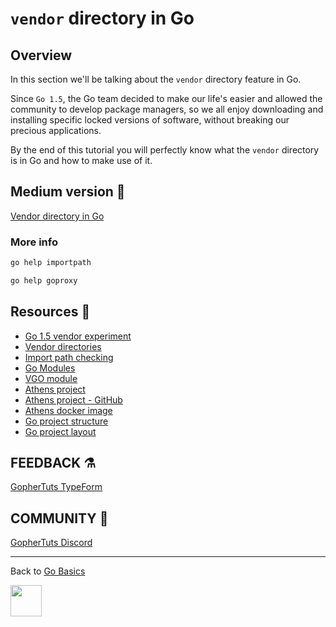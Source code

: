 # `vendor` directory in Go

## Overview

In this section we'll be talking about the `vendor` directory feature
in Go.

Since `Go 1.5`, the Go team decided to make our life's easier and allowed the
community to develop package managers, so we all enjoy downloading
and installing specific locked versions of software, without
breaking our precious applications.

By the end of this tutorial you will perfectly know what the `vendor`
directory is in Go and how to make use of it.

## Medium version 📖

[Vendor directory in Go](https://medium.com/@gophertuts/vendor-directory-in-go-723de6cab46a)

### More info

```bash
go help importpath

go help goproxy
```

## Resources 💎

- [Go 1.5 vendor experiment](https://go.googlesource.com/proposal/+/master/design/25719-go15vendor.md)
- [Vendor directories](https://golang.org/cmd/go/#hdr-Vendor_Directories)
- [Import path checking](https://golang.org/cmd/go/#hdr-Import_path_checking)
- [Go Modules](https://blog.golang.org/using-go-modules)
- [VGO module](https://research.swtch.com/vgo-module)
- [Athens project](https://docs.gomods.io)
- [Athens project - GitHub](https://github.com/gomods/athens)
- [Athens docker image](https://docs.gomods.io)
- [Go project structure](https://vsupalov.com/go-folder-structure/)
- [Go project layout](https://github.com/golang-standards/project-layout)

## FEEDBACK ⚗

[GopherTuts TypeForm](http://feedback.gophertuts.com)

## COMMUNITY 🙌

[GopherTuts Discord](https://discord.gg/4sgecdh)

---

Back to
[Go Basics](https://github.com/gophertuts/go-basics)

<img src="https://github.com/gophertuts/go-basics/raw/master/gophertuts.svg?sanitize=true" width="50px"/>
